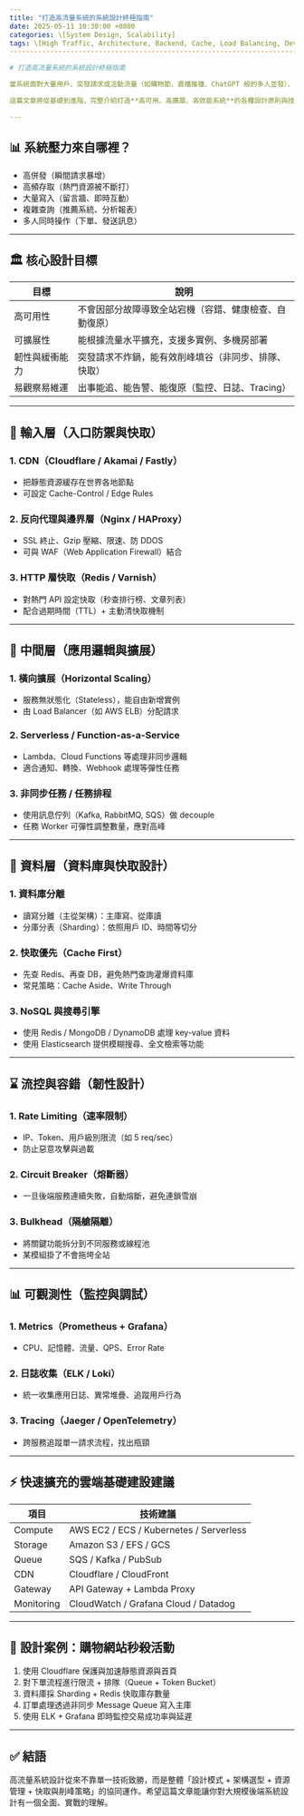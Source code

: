 ```yaml
---
title: "打造高流量系統的系統設計終極指南"
date: 2025-05-11 10:30:00 +0800
categories: \[System Design, Scalability]
tags: \[High Traffic, Architecture, Backend, Cache, Load Balancing, DevOps]
---------------------------------------------------------------------------

# 打造高流量系統的系統設計終極指南

當系統面對大量用戶、突發請求或活動流量（如購物節、直播推播、ChatGPT 般的多人並發），如何確保「不掛機、不延遲、不炸鍋」？

這篇文章將從基礎到進階，完整介紹打造**高可用、高擴展、高效能系統**的各種設計原則與技術選型，讓你不用再看第二篇文章。

---
```


## 📊 系統壓力來自哪裡？

* 高併發（瞬間請求暴增）
* 高頻存取（熱門資源被不斷打）
* 大量寫入（留言牆、即時互動）
* 複雜查詢（推薦系統、分析報表）
* 多人同時操作（下單、發送訊息）

---

## 🏛️ 核心設計目標

| 目標      | 說明                          |
| ------- | --------------------------- |
| 高可用性    | 不會因部分故障導致全站宕機（容錯、健康檢查、自動復原） |
| 可擴展性    | 能根據流量水平擴充，支援多實例、多機房部署       |
| 韌性與緩衝能力 | 突發請求不炸鍋，能有效削峰填谷（非同步、排隊、快取）  |
| 易觀察易維運  | 出事能追、能告警、能復原（監控、日誌、Tracing） |

---

## 🚪 輸入層（入口防禦與快取）

### 1. CDN（Cloudflare / Akamai / Fastly）

* 把靜態資源緩存在世界各地節點
* 可設定 Cache-Control / Edge Rules

### 2. 反向代理與邊界層（Nginx / HAProxy）

* SSL 終止、Gzip 壓縮、限速、防 DDOS
* 可與 WAF（Web Application Firewall）結合

### 3. HTTP 層快取（Redis / Varnish）

* 對熱門 API 設定快取（秒查排行榜、文章列表）
* 配合過期時間（TTL）+ 主動清快取機制

---

## 🚤 中間層（應用邏輯與擴展）

### 1. 橫向擴展（Horizontal Scaling）

* 服務無狀態化（Stateless），能自由新增實例
* 由 Load Balancer（如 AWS ELB）分配請求

### 2. Serverless / Function-as-a-Service

* Lambda、Cloud Functions 等處理非同步邏輯
* 適合通知、轉換、Webhook 處理等彈性任務

### 3. 非同步任務 / 任務排程

* 使用訊息佇列（Kafka, RabbitMQ, SQS）做 decouple
* 任務 Worker 可彈性調整數量，應對高峰

---

## 🔢 資料層（資料庫與快取設計）

### 1. 資料庫分離

* 讀寫分離（主從架構）：主庫寫、從庫讀
* 分庫分表（Sharding）：依照用戶 ID、時間等切分

### 2. 快取優先（Cache First）

* 先查 Redis、再查 DB，避免熱門查詢灌爆資料庫
* 常見策略：Cache Aside、Write Through

### 3. NoSQL 與搜尋引擎

* 使用 Redis / MongoDB / DynamoDB 處理 key-value 資料
* 使用 Elasticsearch 提供模糊搜尋、全文檢索等功能

---

## ⌛️ 流控與容錯（韌性設計）

### 1. Rate Limiting（速率限制）

* IP、Token、用戶級別限流（如 5 req/sec）
* 防止惡意攻擊與過載

### 2. Circuit Breaker（熔斷器）

* 一旦後端服務連續失敗，自動熔斷，避免連鎖雪崩

### 3. Bulkhead（隔艙隔離）

* 將關鍵功能拆分到不同服務或線程池
* 某模組掛了不會拖垮全站

---

## 📊 可觀測性（監控與調試）

### 1. Metrics（Prometheus + Grafana）

* CPU、記憶體、流量、QPS、Error Rate

### 2. 日誌收集（ELK / Loki）

* 統一收集應用日誌、異常堆疊、追蹤用戶行為

### 3. Tracing（Jaeger / OpenTelemetry）

* 跨服務追蹤單一請求流程，找出瓶頸

---

## ⚡️ 快速擴充的雲端基礎建設建議

| 項目         | 技術建議                                    |
| ---------- | --------------------------------------- |
| Compute    | AWS EC2 / ECS / Kubernetes / Serverless |
| Storage    | Amazon S3 / EFS / GCS                   |
| Queue      | SQS / Kafka / PubSub                    |
| CDN        | Cloudflare / CloudFront                 |
| Gateway    | API Gateway + Lambda Proxy              |
| Monitoring | CloudWatch / Grafana Cloud / Datadog    |

---

## 📆 設計案例：購物網站秒殺活動

1. 使用 Cloudflare 保護與加速靜態資源與首頁
2. 對下單流程進行限流 + 排隊（Queue + Token Bucket）
3. 資料庫採 Sharding + Redis 快取庫存數量
4. 訂單處理透過非同步 Message Queue 寫入主庫
5. 使用 ELK + Grafana 即時監控交易成功率與延遲

---

## ✅ 結語

高流量系統設計從來不靠單一技術致勝，而是整體「設計模式 + 架構選型 + 資源管理 + 快取與削峰策略」的協同運作。希望這篇文章能讓你對大規模後端系統設計有一個全面、實戰的理解。

